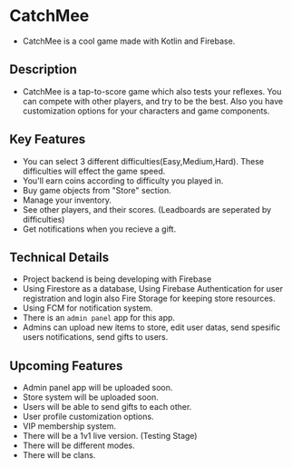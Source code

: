 # CatchMee
* CatchMee is a cool game made with Kotlin and Firebase.

## Description

* CatchMee is a tap-to-score game which also tests your reflexes. You can compete with other players, and try to be the best. Also you have customization options for your characters and game components. 

## Key Features

* You can select 3 different difficulties(Easy,Medium,Hard). These difficulties will effect the game speed.
* You'll earn coins according to difficulty you played in.
* Buy game objects from "Store" section. 
* Manage your inventory.
* See other players, and their scores. (Leadboards are seperated by difficulties)
* Get notifications when you recieve a gift.

## Technical Details

* Project backend is being developing with Firebase
* Using Firestore as a database, Using Firebase Authentication for user registration and login also Fire Storage for keeping store resources.
* Using FCM for notification system.
* There is an `admin panel` app for this app.
* Admins can upload new items to store, edit user datas, send spesific users notifications, send gifts to users.


## Upcoming Features

* Admin panel app will be uploaded soon.
* Store system will be uploaded soon.
* Users will be able to send gifts to each other.
* User profile customization options.
* VIP membership system.
* There will be a 1v1 live version. (Testing Stage)
* There will be different modes.
* There will be clans.
